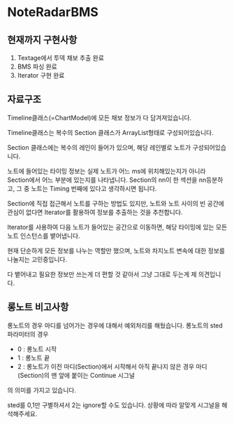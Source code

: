 # NoteRadarBMS

## 현재까지 구현사항
1. Textage에서 투덱 채보 추출 완료
2. BMS 파싱 완료
3. Iterator 구현 완료

## 자료구조
Timeline클래스(=ChartModel)에 모든 채보 정보가 다 담겨져있습니다.

Timeline클래스는 복수의 Section 클래스가 ArrayList형태로 구성되어있습니다.

Section 클래스에는 복수의 레인이 들어가 있으며, 해당 레인별로 노트가 구성되어있습니다.

노트에 들어있는 타이밍 정보는 실제 노트가 어느 ms에 위치해있는지가 아니라 Section에서 어느 부분에 있는지를 나타냅니다. Section의 nn이 한 섹션을 nn등분하고, 그 중 노트는 Timing 번째에 있다고 생각하시면 됩니다.

Section에 직접 접근해서 노트를 구하는 방법도 있지만, 노트와 노트 사이의 빈 공간에 관심이 없다면 Iterator를 활용하여 정보를 추출하는 것을 추천합니다.

Iterator를 사용하여 다음 노트가 들어있는 공간으로 이동하면, 해당 타이밍에 있는 모든 노트 인스턴스를 뱉어냅니다.

현재 단순하게 모든 정보를 나누는 역할만 했으며, 노트와 차지노트 변속에 대한 정보를 나눌지는 고민중입니다.

다 뱉어내고 필요한 정보만 쓰는게 더 편할 것 같아서 그냥 그대로 두는게 제 의견입니다.


## 롱노트 비고사항
롱노트의 경우 마디를 넘어가는 경우에 대해서 예외처리를 해뒀습니다. 롱노트의 sted 파라미터의 경우
- 0 : 롱노트 시작
- 1 : 롱노트 끝
- 2 : 롱노트가 이전 마디(Section)에서 시작해서 아직 끝나지 않은 경우 마디(Section)의 맨 앞에 붙이는 Continue 시그널

의 의미를 가지고 있습니다.

sted를 0,1만 구별하셔서 2는 ignore할 수도 있습니다. 상황에 따라 알맞게 시그널을 해석해주세요.
